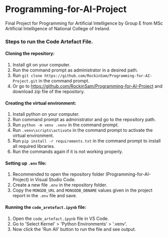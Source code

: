 # Programming-for-AI-Project
Final Project for Programming for Artificial Intelligence by Group E from MSc Artificial Intelligence of National College of Ireland.

### Steps to run the Code Artefact File.

#### Cloning the repository:
1. Install git on your computer.
2. Run the command prompt as administrator in a desired path.
3. Run `git clone https://github.com/RockinSam/Programming-for-AI-Project.git` in the command prompt.
4. Or go to https://github.com/RockinSam/Programming-for-AI-Project and download zip file of the repository.

#### Creating the virtual environment:
1. Install python on your computer.
2. Run command prompt as administrator and go to the repository path.
3. Run `python -m venv .venv` in the command prompt.
4. Run `.venv\scripts\activate` in the command prompt to activate the virtual environment.
5. Run `pip install -r requirements.txt` in the command prompt to install all required libraries.
6. Run the commands again if it is not working properly.
#### Setting up `.env` file:
1. Recommended to open the repository folder (Programming-for-AI-Project) in Visual Studio Code.
2. Create a new file `.env` in the repository folder.
3. Copy the `MONGDB_URL` and `MONGODB_DBNAME` values given in the project report in the `.env` file and save.
#### Running the `code_aretefact.ipynb` file:
1. Open the `code_artefact.ipynb` file in VS Code.
2. Go to 'Select Kernel' > 'Python Environments' > '.venv'.
3. Now click the 'Run All' button to run the file and see output.
